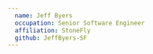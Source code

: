 ```yaml
---
  name: Jeff Byers
  occupation: Senior Software Engineer
  affiliation: StoneFly
  github: JeffByers-SF
---
```

